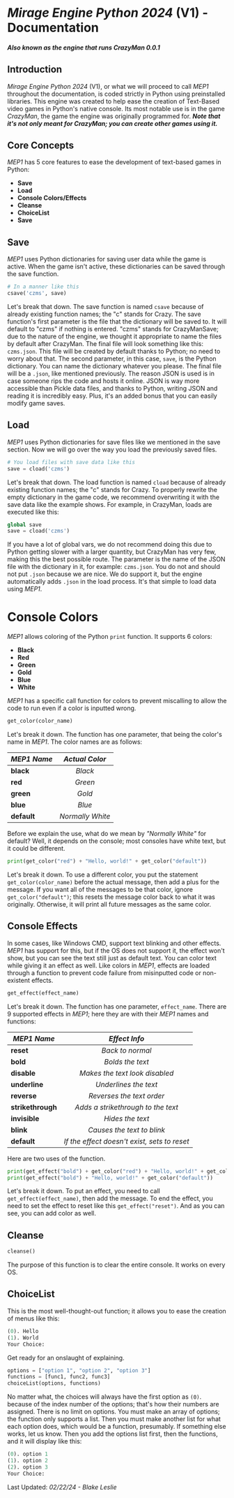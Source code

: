 # _**Mirage Engine Python 2024**_ (V1) - Documentation
##### _**Also known as the engine that runs CrazyMan 0.0.1**_

## Introduction
_Mirage Engine Python 2024_ (V1), or what we will proceed to call _MEP1_ throughout the documentation, is coded strictly in Python using preinstalled libraries. This engine was created to help ease the creation of Text-Based video games in Python's native console. Its most notable use is in the game _CrazyMan_, the game the engine was originally programmed for. _**Note that it's not only meant for CrazyMan; you can create other games using it.**_

## Core Concepts
_MEP1_ has 5 core features to ease the development of text-based games in Python:

* __Save__
* __Load__
* __Console Colors/Effects__
* __Cleanse__
* __ChoiceList__
* __Save__

## Save

_MEP1_ uses Python dictionaries for saving user data while the game is active. When the game isn't active, these dictionaries can be saved through the save function.

```python
# In a manner like this
csave('czms', save)
```

Let's break that down. The save function is named `csave` because of already existing function names; the "c" stands for Crazy. The save function's first parameter is the file that the dictionary will be saved to. It will default to "czms" if nothing is entered. "czms" stands for CrazyManSave; due to the nature of the engine, we thought it appropriate to name the files by default after CrazyMan. The final file will look something like this: `czms.json`. This file will be created by default thanks to Python; no need to worry about that. The second parameter, in this case, `save`, is the Python dictionary. You can name the dictionary whatever you please. The final file will be a `.json`, like mentioned previously. The reason JSON is used is in case someone rips the code and hosts it online. JSON is way more accessible than Pickle data files, and thanks to Python, writing JSON and reading it is incredibly easy. Plus, it's an added bonus that you can easily modify game saves.

## Load
_MEP1_ uses Python dictionaries for save files like we mentioned in the save section. Now we will go over the way you load the previously saved files.

```python
# You load files with save data like this
save = cload('czms')
```

Let's break that down. The load function is named `cload` because of already existing function names; the "c" stands for Crazy. To properly rewrite the empty dictionary in the game code, we recommend overwriting it with the save data like the example shows. For example, in CrazyMan, loads are executed like this:

```python
global save
save = cload('czms')
```

If you have a lot of global vars, we do not recommend doing this due to Python getting slower with a larger quantity, but CrazyMan has very few, making this the best possible route. The parameter is the name of the JSON file with the dictionary in it, for example: `czms.json`. You do not and should not put `.json` because we are nice. We do support it, but the engine automatically adds `.json` in the load process. It's that simple to load data using _MEP1_.

# Console Colors
_MEP1_ allows coloring of the Python `print` function. It supports 6 colors:

* __Black__
* __Red__
* __Green__
* __Gold__
* __Blue__
* __White__

_MEP1_ has a specific call function for colors to prevent miscalling to allow the code to run even if a color is inputted wrong.

```python
get_color(color_name)
```

Let's break it down. The function has one parameter, that being the color's name in _MEP1_. The color names are as follows:

|*MEP1 Name*|*Actual Color*|
|-------------|:-------------:|
|**black**|*Black*|
|**red**|*Green*|
|**green**|*Gold*|
|**blue**|*Blue*|
|**default**|*Normally White*|

Before we explain the use, what do we mean by *"Normally White"* for default? Well, it depends on the console; most consoles have white text, but it could be different.

```python
print(get_color("red") + "Hello, world!" + get_color("default"))
```

Let's break it down. To use a different color, you put the statement `get_color(color_name)` before the actual message, then add a plus for the message. If you want all of the messages to be that color, ignore `get_color("default")`; this resets the message color back to what it was originally. Otherwise, it will print all future messages as the same color.

## Console Effects
In some cases, like Windows CMD, support text blinking and other effects. _MEP1_ has support for this, but if the OS does not support it, the effect won't show, but you can see the text still just as default text. You can color text while giving it an effect as well. Like colors in _MEP1_, effects are loaded through a function to prevent code failure from misinputted code or non-existent effects.

```python
get_effect(effect_name)
```

Let's break it down. The function has one parameter, `effect_name`. There are 9 supported effects in _MEP1_; here they are with their _MEP1_ names and functions:

|*MEP1 Name*|*Effect Info*|
|-------------|:-------------:|
|**reset**|*Back to normal*|
|**bold**|*Bolds the text*|
|**disable**|*Makes the text look disabled*|
|**underline**|*Underlines the text*|
|**reverse**|*Reverses the text order*|
|**strikethrough**|*Adds a strikethrough to the text*|
|**invisible**|*Hides the text*|
|**blink**|*Causes the text to blink*|
|**default**|*If the effect doesn't exist, sets to reset*|

Here are two uses of the function.

```python
print(get_effect("bold") + get_color("red") + "Hello, world!" + get_color("default") + get_effect("reset"))
print(get_effect("bold") + "Hello, world!" + get_color("default"))
```

Let's break it down. To put an effect, you need to call `get_effect(effect_name)`, then add the message. To end the effect, you need to set the effect to reset like this `get_effect("reset")`. And as you can see, you can add color as well.

## Cleanse

```python
cleanse()
```

The purpose of this function is to clear the entire console. It works on every OS.

## ChoiceList
This is the most well-thought-out function; it allows you to ease the creation of menus like this:

```python
(0). Hello
(1). World
Your Choice:
```

Get ready for an onslaught of explaining.

```python
options = ["option 1", "option 2", "option 3"]
functions = [func1, func2, func3]
choiceList(options, functions)
```

No matter what, the choices will always have the first option as `(0)`. because of the index number of the options; that's how their numbers are assigned. There is no limit on options. You must make an array of options; the function only supports a list. Then you must make another list for what each option does, which would be a function, presumably. If something else works, let us know. Then you add the options list first, then the functions, and it will display like this:

```python
(0). option 1
(1). option 2
(2). option 3
Your Choice:
```

Last Updated: _02/22/24 - Blake Leslie_
